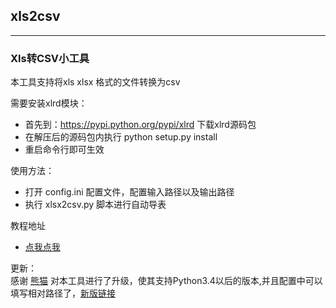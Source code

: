 ## xls2csv 
---
### Xls转CSV小工具  
本工具支持将xls xlsx 格式的文件转换为csv  

需要安装xlrd模块：   
* 首先到：https://pypi.python.org/pypi/xlrd 下载xlrd源码包  
* 在解压后的源码包内执行 python setup.py install  
* 重启命令行即可生效  

使用方法：
* 打开 config.ini 配置文件，配置输入路径以及输出路径  
* 执行 xlsx2csv.py 脚本进行自动导表  

教程地址  
* [点我点我](http://www.cnblogs.com/msxh/p/7858346.html)

更新：  
感谢 [熊猫](https://me.csdn.net/qql7267) 对本工具进行了升级，使其支持Python3.4以后的版本,并且配置中可以填写相对路径了，[新版链接](./xls2csv_3.0.py)  

